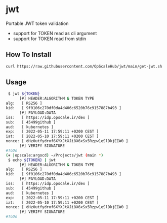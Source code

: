 # jwt
Portable JWT token validation 

- support for TOKEN read as cli argument
- support for TOKEN read from stdin


## How To Install
```bash
curl https://raw.githubusercontent.com/OpScaleHub/jwt/main/get-jwt.sh | sudo bash -c
```

## Usage

```bash
 $ jwt ${TOKEN}
      [#] HEADER:ALGORITHM & TOKEN TYPE
alg:   [ RS256 ]
kid:   [ 9f0106c270df0da4d406c6520b76c9157887b493 ]
      [#] PAYLOAD:DATA
iss:   [ https://idp.opscale.ir/dex ]
sub:   [ 45499github ]
aud:   [ kubernetes ]
exp:   [ 2022-05-11 17:59:11 +0200 CEST ]
iat:   [ 2022-05-10 17:59:11 +0200 CEST ]
nonce: [ dHz0utfydrof6XYXJtXJi8X6xSx5Rzpw1eSlDkjEIW0 ]
      [#] VERIFY SIGNATURE
#ToDo
(⎈ |opscale:argocd) ~/Projects/jwt (main *)
 $ echo ${TOKEN} | jwt 
      [#] HEADER:ALGORITHM & TOKEN TYPE
alg:   [ RS256 ]
kid:   [ 9f0106c270df0da4d406c6520b76c9157887b493 ]
      [#] PAYLOAD:DATA
iss:   [ https://idp.opscale.ir/dex ]
sub:   [ 45499github ]
aud:   [ kubernetes ]
exp:   [ 2022-05-11 17:59:11 +0200 CEST ]
iat:   [ 2022-05-10 17:59:11 +0200 CEST ]
nonce: [ dHz0utfydrof6XYXJtXJi8X6xSx5Rzpw1eSlDkjEIW0 ]
      [#] VERIFY SIGNATURE
#ToDo
```